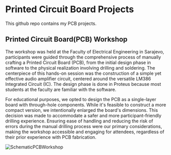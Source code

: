 # Printed Circuit Board Projects

This github repo contains my PCB projects.

## Printed Circuit Board(PCB) Workshop

The workshop was held at the Faculty of Electrical Engineering in Sarajevo, participants were guided through the comprehensive process of manually crafting a Printed Circuit Board (PCB), from the initial design phase in software to the physical realization involving drilling and soldering. The centerpiece of this hands-on session was the construction of a simple yet effective audio amplifier circuit, centered around the versatile LM386 Integrated Circuit (IC). The design phase is done in Proteus because most students at the faculty are familiar with the software.

For educational purposes, we opted to design the PCB as a single-layer board with through-hole components. While it's feasible to construct a more compact version, we intentionally enlarged the board's dimensions. This decision was made to accommodate a safer and more participant-friendly drilling experience. Ensuring ease of handling and reducing the risk of errors during the manual drilling process were our primary considerations, making the workshop accessible and engaging for attendees, regardless of their prior experience with PCB fabrication.

![SchematicPCBWorkshop](Schematic.png)
